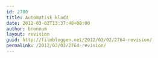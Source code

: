 ```yaml
---
id: 2780
title: Automatisk kladd
date: 2012-03-02T13:37:48+00:00
author: brennum
layout: revision
guid: http://filmbloggen.net/2012/03/02/2764-revision/
permalink: /2012/03/02/2764-revision/
---
```

